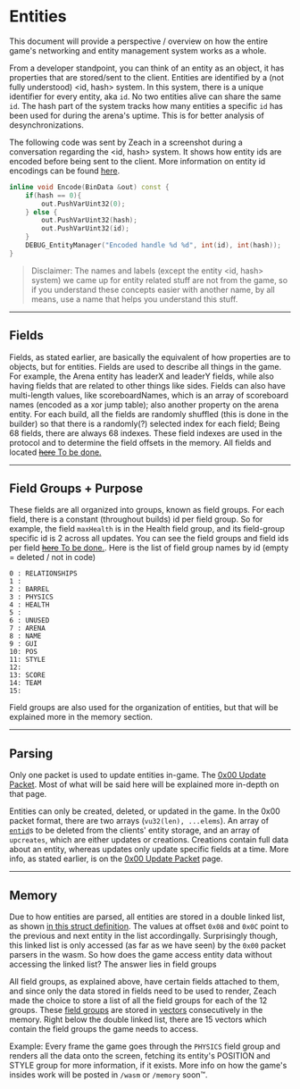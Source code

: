 # Entities

This document will provide a perspective / overview on how the entire game's networking and entity management system works as a whole.

From a developer standpoint, you can think of an entity as an object, it has properties that are stored/sent to the client. Entities are identified by a (not fully understood) <id, hash> system. In this system, there is a unique identifier for every entity, aka `id`. No two entities alive can share the same `id`. The hash part of the system tracks how many entities a specific `id` has been used for during the arena's uptime. This is for better analysis of desynchronizations.

The following code was sent by Zeach in a screenshot during a conversation regarding the <id, hash> system. It shows how entity ids are encoded before being sent to the client. More information on entity id encodings can be found [here](/protocol/data.md#entid---vu-hash-vu-id).

```c++
inline void Encode(BinData &out) const {
    if(hash == 0){
        out.PushVarUint32(0);
    } else {
        out.PushVarUint32(hash);
        out.PushVarUint32(id);
    }
    DEBUG_EntityManager("Encoded handle %d %d", int(id), int(hash));
}
```

> Disclaimer: The names and labels (except the entity <id, hash> system) we came up for entity related stuff are not from the game, so if you understand these concepts easier with another name, by all means, use a name that helps you understand this stuff.

---

## Fields

Fields, as stated earlier, are basically the equivalent of how properties are to objects, but for entities. Fields are used to describe all things in the game. For example, the Arena entity has leaderX and leaderY fields, while also having fields that are related to other things like sides. Fields can also have multi-length values, like scoreboardNames, which is an array of scoreboard names (encoded as a xor jump table); also another property on the arena entity. For each build, all the fields are randomly shuffled (this is done in the builder) so that there is a randomly(?) selected index for each field; Being 68 fields, there are always 68 indexes. These field indexes are used in the protocol and to determine the field offsets in the memory. All fields and located [~~here~~ To be done.](about:blank)

---

## Field Groups + Purpose

These fields are all organized into groups, known as field groups. For each field, there is a constant (throughout builds) id per field group. So for example, the field `maxHealth` is in the Health field group, and its field-group specific id is 2 across all updates. You can see the field groups and field ids per field [~~here~~ To be done.](about:blank). Here is the list of field group names by id (empty = deleted / not in code)
```
0 : RELATIONSHIPS
1 : 
2 : BARREL
3 : PHYSICS
4 : HEALTH
5 :
6 : UNUSED
7 : ARENA
8 : NAME
9 : GUI
10: POS
11: STYLE
12:
13: SCORE
14: TEAM
15:
```

Field groups are also used for the organization of entities, but that will be explained more in the memory section.

---

## Parsing

Only one packet is used to update entities in-game. The [0x00 Update Packet](/protocol/update.md#0x00-update-packet). Most of what will be said here will be explained more in-depth on that page. 

Entities can only be created, deleted, or updated in the game. In the 0x00 packet format, there are two arrays (`vu32(len), ...elems`). An array of [`entid`](/protocol/data.md#entid---vu-hash-vu-id)s to be deleted from the clients' entity storage, and an array of `upcreates`, which are either updates or creations. Creations contain full data about an entity, whereas updates only update specific fields at a time. More info, as stated earlier, is on the [0x00 Update Packet](/protocol/update.md#0x00-update-packet) page.

---

## Memory

Due to how entities are parsed, all entities are stored in a double linked list, as shown [in this struct definition](/memory/structs/AbstractEntity.h). The values at offset `0x08` and `0x0C` point to the previous and next entity in the list accordingally. Surprisingly though, this linked list is only accessed (as far as we have seen) by the `0x00` packet parsers in the wasm. So how does the game access entity data without accessing the linked list? The answer lies in field groups

All field groups, as explained above, have certain fields attached to them, and since only the data stored in fields need to be used to render, Zeach made the choice to store a list of all the field groups for each of the 12 groups. These [field groups](/memory/structs/AbstractFieldGroup.h) are stored in [vectors](/memory/structs/vector.h) consecutively in the memory. Right below the double linked list, there are 15 vectors which contain the field groups the game needs to access. 

Example: Every frame the game goes through the `PHYSICS` field group and renders all the data  onto the screen, fetching its entity's POSITION and STYLE group for more information, if it exists. More info on how the game's insides work will be posted in `/wasm` or `/memory` soon™.


